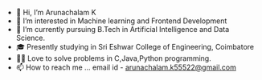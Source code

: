 - 👋 Hi, I’m Arunachalam K
- 👀 I’m interested in Machine learning and Frontend Development 
- 🌱 I’m currently pursuing B.Tech in Artificial Intelligence and Data Science.
- 🎓 Presently studying in Sri Eshwar College of Engineering, Coimbatore
- 👨‍💻 Love to solve problems in C,Java,Python programming.
- 📫 How to reach me ... email id - arunachalam.k55522@gmail.com

<!---
arun-2082/arun-2082 is a ✨ special ✨ repository because its `README.md` (this file) appears on your GitHub profile.
You can click the Preview link to take a look at your changes.
--->
